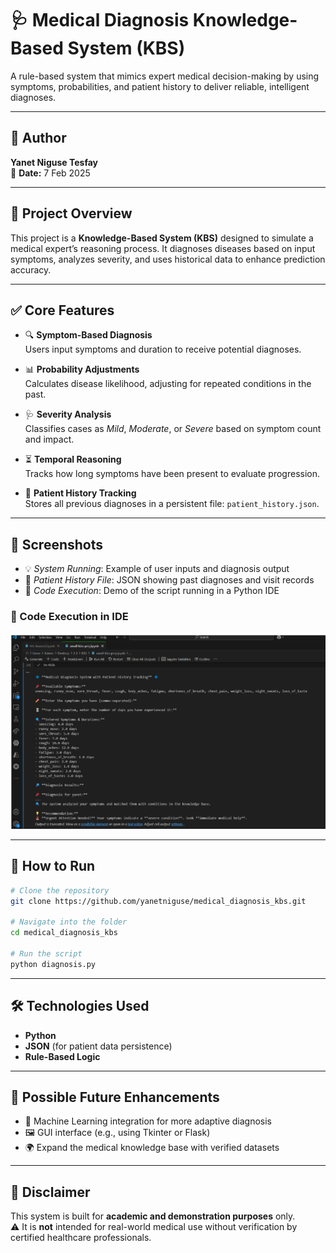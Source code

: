 # 🩺 Medical Diagnosis Knowledge-Based System (KBS)

A rule-based system that mimics expert medical decision-making by using symptoms, probabilities, and patient history to deliver reliable, intelligent diagnoses.

---

## 👤 Author  
**Yanet Niguse Tesfay**  
📅 **Date:** 7 Feb 2025

---

## 🧠 Project Overview

This project is a **Knowledge-Based System (KBS)** designed to simulate a medical expert’s reasoning process. It diagnoses diseases based on input symptoms, analyzes severity, and uses historical data to enhance prediction accuracy.

---

## ✅ Core Features

- 🔍 **Symptom-Based Diagnosis**  
  Users input symptoms and duration to receive potential diagnoses.

- 📊 **Probability Adjustments**  
  Calculates disease likelihood, adjusting for repeated conditions in the past.

- 🩺 **Severity Analysis**  
  Classifies cases as *Mild*, *Moderate*, or *Severe* based on symptom count and impact.

- ⏳ **Temporal Reasoning**  
  Tracks how long symptoms have been present to evaluate progression.

- 📁 **Patient History Tracking**  
  Stores all previous diagnoses in a persistent file: `patient_history.json`.

---



## 📸 Screenshots
- 💡 *System Running*: Example of user inputs and diagnosis output  
- 📂 *Patient History File*: JSON showing past diagnoses and visit records  
- 🧪 *Code Execution*: Demo of the script running in a Python IDE

### 🧪 Code Execution in IDE
![Code Execution](screenshots/diagnosis_running05.png)


---

## 📂 How to Run

```bash
# Clone the repository
git clone https://github.com/yanetniguse/medical_diagnosis_kbs.git

# Navigate into the folder
cd medical_diagnosis_kbs

# Run the script
python diagnosis.py
```

---

## 🛠 Technologies Used

- **Python**  
- **JSON** (for patient data persistence)  
- **Rule-Based Logic**

---

## 🚀 Possible Future Enhancements

- 🧠 Machine Learning integration for more adaptive diagnosis  
- 🖼 GUI interface (e.g., using Tkinter or Flask)  
- 🌍 Expand the medical knowledge base with verified datasets

---

## 📌 Disclaimer

This system is built for **academic and demonstration purposes** only.  
⚠️ It is **not** intended for real-world medical use without verification by certified healthcare professionals.
